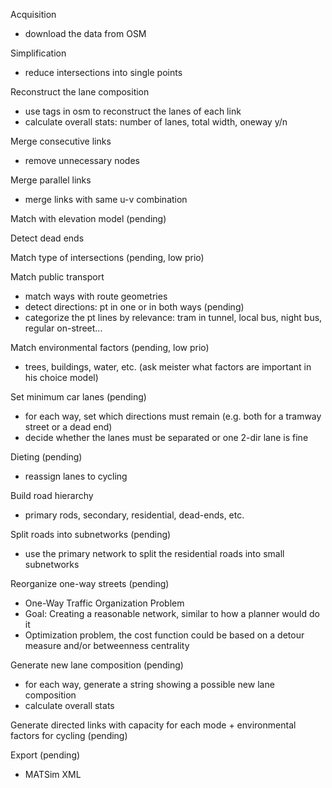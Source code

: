 Acquisition
- download the data from OSM

Simplification
- reduce intersections into single points

Reconstruct the lane composition
- use tags in osm to reconstruct the lanes of each link
- calculate overall stats: number of lanes, total width, oneway y/n

Merge consecutive links
- remove unnecessary nodes

Merge parallel links
- merge links with same u-v combination

Match with elevation model (pending)

Detect dead ends

Match type of intersections (pending, low prio)

Match public transport
- match ways with route geometries
- detect directions: pt in one or in both ways (pending)
- categorize the pt lines by relevance: tram in tunnel, local bus, night bus, regular on-street...

Match environmental factors (pending, low prio)
- trees, buildings, water, etc. (ask meister what factors are important in his choice model)

Set minimum car lanes (pending)
- for each way, set which directions must remain (e.g. both for a tramway street or a dead end)
- decide whether the lanes must be separated or one 2-dir lane is fine

Dieting (pending)
- reassign lanes to cycling

Build road hierarchy
- primary rods, secondary, residential, dead-ends, etc.

Split roads into subnetworks (pending)
- use the primary network to split the residential roads into small subnetworks

Reorganize one-way streets (pending)
- One-Way Traffic Organization Problem
- Goal: Creating a reasonable network, similar to how a planner would do it
- Optimization problem, the cost function could be based on a detour measure and/or betweenness centrality

Generate new lane composition (pending)
- for each way, generate a string showing a possible new lane composition
- calculate overall stats

Generate directed links with capacity for each mode + environmental factors for cycling (pending)

Export (pending)
- MATSim XML